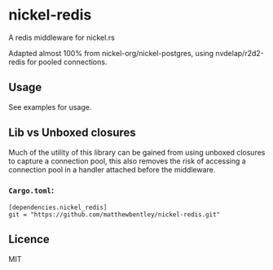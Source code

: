 nickel-redis
=======

A redis middleware for nickel.rs

Adapted almost 100% from nickel-org/nickel-postgres, using nvdelap/r2d2-redis 
for pooled connections.

## Usage

See examples for usage.

## Lib vs Unboxed closures

Much of the utility of this library can be gained from using unboxed
closures to capture a connection pool, this also removes the risk of
accessing a connection pool in a handler attached before the middleware.

### `Cargo.toml`:

    [dependencies.nickel_redis]
    git = "https://github.com/matthewbentley/nickel-redis.git"

## Licence

MIT
